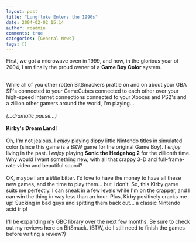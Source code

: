 ```yaml
---
layout: post
title: "Lungfluke Enters the 1990s"
date: 2004-02-02 15:14
author: rcadmin
comments: true
categories: [General News]
tags: []
---
```

First, we got a microwave oven in 1999, and now, in the glorious year of 2004, I am finally the proud owner of a <b>Game Boy Color</b> system.
<br />

<br />
While all of you other rotten BitSmackers prattle on and on about your GBA SP's connected to your GameCubes connected to each other over your high-speed internet connections connected to your Xboxes and PS2's and a zillion other gamers around the world, I'm playing...
<br />

<br />
<i>(...dramatic pause...)</i>
<br />

<br />
<b>Kirby's Dream Land</b>!
<br />

<br />
Oh, I'm not jealous.  I <i>enjoy</i> playing dippy little Nintendo titles in simulated color (since this game is a B&W game for the original Game Boy).  I <i>enjoy</i> living in the past.  I <i>enjoy</i> playing <b>Sonic the Hedgehog 2</b> for the zillionth time.  Why would I want something new, with all that crappy 3-D and full-frame-rate video and beautiful sound?
<br />

<br />
OK, maybe I am a <i>little</i> bitter.  I'd love to have the money to have all these new games, and the time to play them... but I don't.  So, this Kirby game suits me perfectly.  I can sneak in a few levels while I'm on the crapper, and I can win the thing in way less than an hour.  Plus, Kirby positively cracks me up!  Sucking in bad guys and spitting them back out...  a classic Nintendo acid trip!
<br />

<br />
I'll be expanding my GBC library over the next few months.  Be sure to check out my reviews here on BitSmack.  (BTW, do I still need to finish the games before writing a review?)
